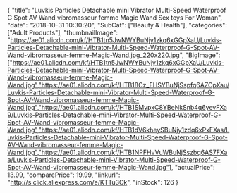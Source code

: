 {
	"title": "Luvkis Particles Detachable mini Vibrator Multi-Speed Waterproof G Spot AV Wand vibromasseur femme Magic Wand Sex toys For Woman",
	"date": "2018-10-31 10:30:20",
	"SubCat": ["Beauty & Health"],
	"categories": ["Adult Products"],
	"thumbnailImage": "https://ae01.alicdn.com/kf/HTB1tn5JwNWYBuNjy1zkq6xGGpXaU/Luvkis-Particles-Detachable-mini-Vibrator-Multi-Speed-Waterproof-G-Spot-AV-Wand-vibromasseur-femme-Magic-Wand.jpg_220x220.jpg",
	"BigImage": ["https://ae01.alicdn.com/kf/HTB1tn5JwNWYBuNjy1zkq6xGGpXaU/Luvkis-Particles-Detachable-mini-Vibrator-Multi-Speed-Waterproof-G-Spot-AV-Wand-vibromasseur-femme-Magic-Wand.jpg","https://ae01.alicdn.com/kf/HTB18Cz_FHSYBuNjSspfq6AZCpXau/Luvkis-Particles-Detachable-mini-Vibrator-Multi-Speed-Waterproof-G-Spot-AV-Wand-vibromasseur-femme-Magic-Wand.jpg","https://ae01.alicdn.com/kf/HTB1SMvpxC8YBeNkSnb4q6yevFXa9/Luvkis-Particles-Detachable-mini-Vibrator-Multi-Speed-Waterproof-G-Spot-AV-Wand-vibromasseur-femme-Magic-Wand.jpg","https://ae01.alicdn.com/kf/HTB1dV6kheySBuNjy1zdq6xPxFXas/Luvkis-Particles-Detachable-mini-Vibrator-Multi-Speed-Waterproof-G-Spot-AV-Wand-vibromasseur-femme-Magic-Wand.jpg","https://ae01.alicdn.com/kf/HTB1NPFHvVuWBuNjSszbq6AS7FXaa/Luvkis-Particles-Detachable-mini-Vibrator-Multi-Speed-Waterproof-G-Spot-AV-Wand-vibromasseur-femme-Magic-Wand.jpg"],
	"actualPrice": 13.99,
	"comparePrice": 19.99,
	"linkurl": "http://s.click.aliexpress.com/e/KTTu3Ck",
	"inStock": 126
}
